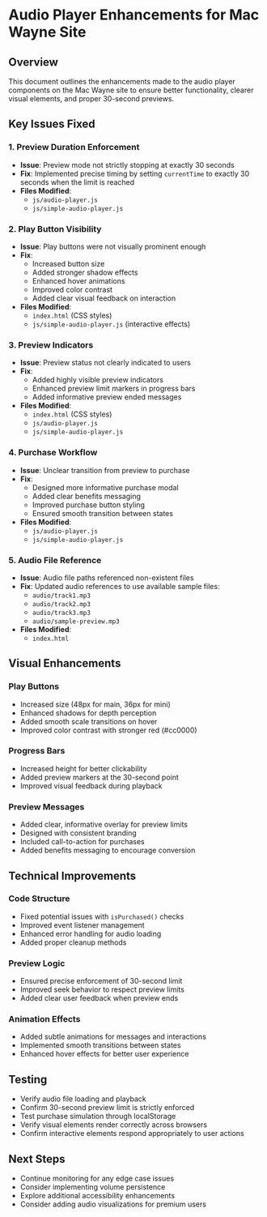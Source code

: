 # Audio Player Enhancements for Mac Wayne Site

## Overview
This document outlines the enhancements made to the audio player components on the Mac Wayne site to ensure better functionality, clearer visual elements, and proper 30-second previews.

## Key Issues Fixed

### 1. Preview Duration Enforcement
- **Issue**: Preview mode not strictly stopping at exactly 30 seconds
- **Fix**: Implemented precise timing by setting `currentTime` to exactly 30 seconds when the limit is reached
- **Files Modified**:
  - `js/audio-player.js`
  - `js/simple-audio-player.js`

### 2. Play Button Visibility
- **Issue**: Play buttons were not visually prominent enough
- **Fix**: 
  - Increased button size
  - Added stronger shadow effects
  - Enhanced hover animations
  - Improved color contrast
  - Added clear visual feedback on interaction
- **Files Modified**:
  - `index.html` (CSS styles)
  - `js/simple-audio-player.js` (interactive effects)

### 3. Preview Indicators
- **Issue**: Preview status not clearly indicated to users
- **Fix**:
  - Added highly visible preview indicators
  - Enhanced preview limit markers in progress bars
  - Added informative preview ended messages
- **Files Modified**:
  - `index.html` (CSS styles)
  - `js/audio-player.js`
  - `js/simple-audio-player.js`

### 4. Purchase Workflow
- **Issue**: Unclear transition from preview to purchase
- **Fix**:
  - Designed more informative purchase modal
  - Added clear benefits messaging
  - Improved purchase button styling
  - Ensured smooth transition between states
- **Files Modified**:
  - `js/audio-player.js`
  - `js/simple-audio-player.js`

### 5. Audio File Reference
- **Issue**: Audio file paths referenced non-existent files
- **Fix**: Updated audio references to use available sample files:
  - `audio/track1.mp3`
  - `audio/track2.mp3`
  - `audio/track3.mp3`
  - `audio/sample-preview.mp3`
- **Files Modified**:
  - `index.html`

## Visual Enhancements

### Play Buttons
- Increased size (48px for main, 36px for mini)
- Enhanced shadows for depth perception
- Added smooth scale transitions on hover
- Improved color contrast with stronger red (#cc0000)

### Progress Bars
- Increased height for better clickability
- Added preview markers at the 30-second point
- Improved visual feedback during playback

### Preview Messages
- Added clear, informative overlay for preview limits
- Designed with consistent branding
- Included call-to-action for purchases
- Added benefits messaging to encourage conversion

## Technical Improvements

### Code Structure
- Fixed potential issues with `isPurchased()` checks
- Improved event listener management
- Enhanced error handling for audio loading
- Added proper cleanup methods

### Preview Logic
- Ensured precise enforcement of 30-second limit
- Improved seek behavior to respect preview limits
- Added clear user feedback when preview ends

### Animation Effects
- Added subtle animations for messages and interactions
- Implemented smooth transitions between states
- Enhanced hover effects for better user experience

## Testing
- Verify audio file loading and playback
- Confirm 30-second preview limit is strictly enforced
- Test purchase simulation through localStorage
- Verify visual elements render correctly across browsers
- Confirm interactive elements respond appropriately to user actions

## Next Steps
- Continue monitoring for any edge case issues
- Consider implementing volume persistence
- Explore additional accessibility enhancements
- Consider adding audio visualizations for premium users
